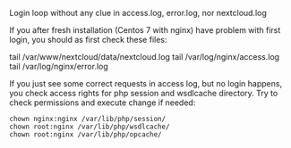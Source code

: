 Login loop without any clue in access.log, error.log, nor nextcloud.log

If you after fresh installation (Centos 7 with nginx) have problem with first login, you should as first check these files:

tail /var/www/nextcloud/data/nextcloud.log
tail /var/log/nginx/access.log
tail /var/log/nginx/error.log

If you just see some correct requests in access log, but no login happens, you check access rights for php session and wsdlcache directory. Try to check permissions and execute change if needed:
```shell
chown nginx:nginx /var/lib/php/session/
chown root:nginx /var/lib/php/wsdlcache/
chown root:nginx /var/lib/php/opcache/
```
